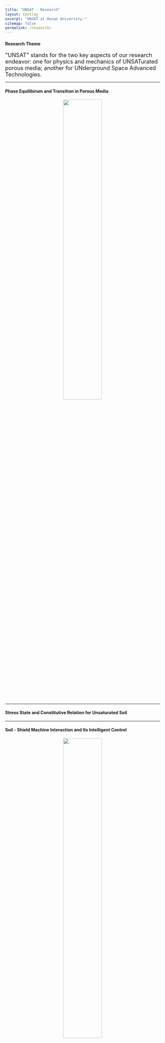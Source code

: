 ```yaml
---
title: "UNSAT - Research"
layout: textlay
excerpt: "UNSAT at Hunan University."
sitemap: false
permalink: /research/
---
```

<h4>Research Theme</h4>
<p><font size=4>"UNSAT" stands for the two key aspects of our research endeavor: one for physics and mechanics of UNSATurated porous media; another for UNderground Space Advanced Technologies. </font></p>
<hr />

<h4>Phase Equilibirum and Transition in Porous Media</h4>
<div align=center>
    <img src="https://chaozhanghnu.github.io/images/research/d1.JPG" width="50%" height="50%" >
</div>

<hr />

<h4>Stress State and Constitutive Relation for Unsaturated Soil</h4>
<hr />

<h4>Soil - Shield Machine Interaction and Its Intelligent Control</h4>
<div align=center>
    <img src="https://chaozhanghnu.github.io/images/research/d3.JPG" width="50%" height="50%" >
</div>
<hr />

<h4>Advanced Testing and Resilience for Underground Structures</h4>
<hr />


